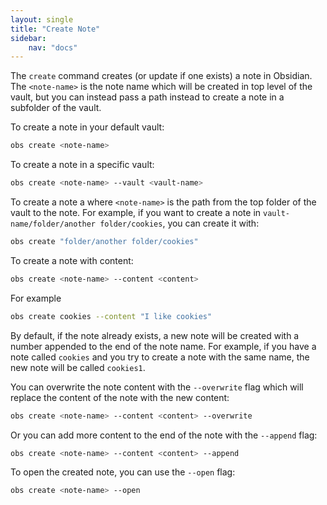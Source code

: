 ```yaml
---
layout: single
title: "Create Note"
sidebar:
    nav: "docs"
---
```


The `create` command creates (or update if one exists) a note in Obsidian. The `<note-name>` is the note name which will be created in top level of the vault, but you can instead pass a path instead to create a note in a subfolder of the vault.

To create a note in your default vault:

```zsh
obs create <note-name>
```

To create a note in a specific vault:

```zsh
obs create <note-name> --vault <vault-name>
```

To create a note a where `<note-name>` is the path from the top folder of the vault to the note. For example, if you want to create a note in `vault-name/folder/another folder/cookies`, you can create it with:

```zsh
obs create "folder/another folder/cookies"
```

To create a note with content:

```zsh
obs create <note-name> --content <content>
```
For example 

```zsh
obs create cookies --content "I like cookies"
```

By default, if the note already exists, a new note will be created with a number appended to the end of the note name. For example, if you have a note called `cookies` and you try to create a note with the same name, the new note will be called `cookies1`. 

You can overwrite the note content with the `--overwrite` flag which will replace the content of the note with the new content:

```zsh
obs create <note-name> --content <content> --overwrite
```

Or you can add more content to the end of the note with the `--append` flag:

```zsh
obs create <note-name> --content <content> --append
```

To open the created note, you can use the `--open` flag:

```zsh
obs create <note-name> --open
```